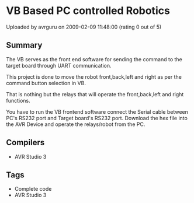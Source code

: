 # VB Based PC controlled Robotics

Uploaded by avrguru on 2009-02-09 11:48:00 (rating 0 out of 5)

## Summary

The VB serves as the front end software for sending the command to the target board through UART communication.


This project is done to move the robot front,back,left and right as per the command button selection in VB.


That is nothing but the relays that will operate the front,back,left and right functions.


You have to run the VB frontend software connect the Serial cable between PC's RS232 port and Target board's RS232 port. Download the hex file into the AVR Device and operate the relays/robot from the PC.

## Compilers

- AVR Studio 3

## Tags

- Complete code
- AVR Studio 3
